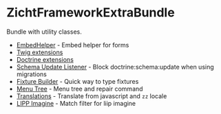 # ZichtFrameworkExtraBundle #

Bundle with utility classes.

* [EmbedHelper](embed-helper.md) - Embed helper for forms
* [Twig extensions](twig.md)
* [Doctrine extensions](doctrine.md)
* [Schema Update Listener](schemaupdate.md) - Block doctrine:schema:update when using migrations
* [Fixture Builder](fixture-builder.md) - Quick way to type fixtures
* [Menu Tree](menu-tree.md) - Menu tree and repair command  
* [Translations](translation.md) - Translate from javascript and `zz` locale
* [LIPP Imagine](lipp-imagine.md) - Match filter for liip imagine 
